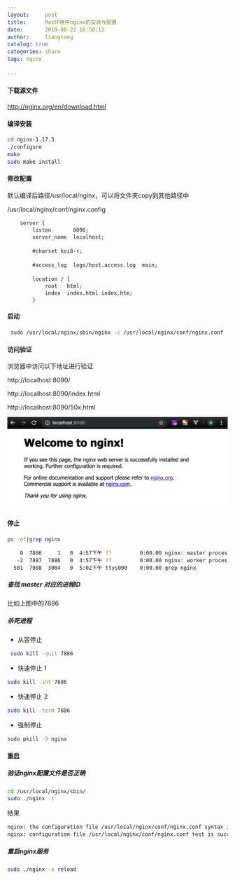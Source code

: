 ```yaml
---
layout:     post
title:      Mac环境中nginx的安装与配置
date:       2019-08-22 16:50:12
author:     liangtong
catalog: true
categories: share
tags: nginx

---
```




#### 下载源文件

http://nginx.org/en/download.html

#### 编译安装

```bash
cd nginx-1.17.3 
./configure 
make
sudo make install
```

#### 修改配置

默认编译后路径/usr⁩/local⁩/nginx⁩，可以将文件夹copy到其他路径中

/usr⁩/local⁩/nginx⁩/⁨conf⁩/nginx.config 

```config
    server {
        listen       8090;
        server_name  localhost;

        #charset koi8-r;

        #access_log  logs/host.access.log  main;

        location / {
            root   html;
            index  index.html index.htm;
        }
```

#### 启动

```bash
 sudo /usr/local/nginx/sbin/nginx -c /usr/local/nginx/conf/nginx.conf
```

#### 访问验证

浏览器中访问以下地址进行验证

http://localhost:8090/

http://localhost:8090/index.html

http://localhost:8090/50x.html

![nginx_start.png](/post/share/nginx/20190822/nginx_start.png)

#### 停止

```bash
ps -ef|grep nginx
```

```bash
    0  7886     1   0  4:57下午 ??         0:00.00 nginx: master process /usr/local/nginx/sbin/nginx -c /usr/local/nginx/conf/nginx.conf  
   -2  7887  7886   0  4:57下午 ??         0:00.00 nginx: worker process  
  501  7908  3004   0  5:02下午 ttys000    0:00.00 grep nginx
```

##### 查找 master 对应的进程ID 

比如上图中的7886

##### 杀死进程

+ 从容停止

```bash
 sudo kill -quit 7886
```

+ 快速停止 1

```bash
sudo kill -int 7886
```

+ 快速停止 2

```bash
sudo kill -term 7886
```

+ 强制停止

```bash
sudo pkill -9 nginx
```

#### 重启

##### 验证nginx配置文件是否正确

```bash
cd /usr/local/nginx/sbin/
sudo ./nginx -t
```

结果

```bash
nginx: the configuration file /usr/local/nginx/conf/nginx.conf syntax is ok
nginx: configuration file /usr/local/nginx/conf/nginx.conf test is successful
```

##### 重启nginx服务

```bash
sudo ./nginx -s reload
```

